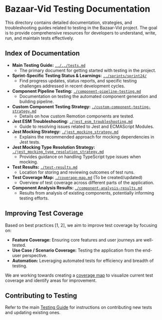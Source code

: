 # Bazaar-Vid Testing Documentation

This directory contains detailed documentation, strategies, and troubleshooting guides related to testing in the Bazaar-Vid project. The goal is to provide comprehensive resources for developers to understand, write, run, and maintain tests effectively.

## Index of Documentation

*   **Main Testing Guide:** [`../../tests.md`](../../tests.md)
    *   The primary document for getting started with testing in the project.
*   **Sprint-Specific Testing Status & Learnings:** [`../sprints/sprint24/`](../sprints/sprint24/)
    *   Find progress updates, status reports, and specific testing challenges addressed in recent development cycles.
*   **Component Pipeline Testing:** [`./component-pipeline-testing.md`](./component-pipeline-testing.md)
    *   Documentation on testing the automated component generation and building pipeline.
*   **Custom Component Testing Strategy:** [`./custom-component-testing-strategy.md`](./custom-component-testing-strategy.md)
    *   Details on how custom Remotion components are tested.
*   **Jest ESM Troubleshooting:** [`./jest_esm_troubleshooting.md`](./jest_esm_troubleshooting.md)
    *   Guide to resolving issues related to Jest and ECMAScript Modules.
*   **Jest Mocking Strategy:** [`./jest_mocking_strategy.md`](./jest_mocking_strategy.md)
    *   Explains the recommended approach for mocking dependencies in Jest tests.
*   **Jest Mocking Type Resolution Strategy:** [`./jest_mocking_type_resolution_strategy.md`](./jest_mocking_type_resolution_strategy.md)
    *   Provides guidance on handling TypeScript type issues when mocking.
*   **Test Results:** [`./test-results.md`](./test-results.md)
    *   Location for storing and reviewing outcomes of test runs.
*   **Test Coverage Map:** [`./coverage-map.md`](./coverage-map.md) (To be created/updated)
    *   Overview of test coverage across different parts of the application.
*   **Component Analysis Results:** [`./component-analysis-results.md`](./component-analysis-results.md)
    *   Results from analysis of existing components, potentially informing testing efforts.

## Improving Test Coverage

Based on best practices [1, 2], we aim to improve test coverage by focusing on:

*   **Feature Coverage:** Ensuring core features and user journeys are well-tested.
*   **Use Case / Scenario Coverage:** Testing the application from the end-user perspective.
*   **Automation:** Leveraging automated tests for efficiency and breadth of testing.

We are working towards creating a [coverage map](./coverage-map.md) to visualize current test coverage and identify areas for improvement.

## Contributing to Testing

Refer to the main [Testing Guide](../../tests.md) for instructions on contributing new tests and updating existing ones.

[1]: https://www.mabl.com/articles/how-to-improve-test-coverage-in-software-development
[2]: https://www.functionize.com/blog/how-to-use-ai-and-technical-strategies-to-improve-qa-test-coverage 